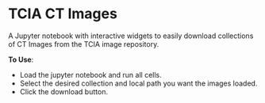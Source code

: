 # TCIA CT Images
A Jupyter notebook with interactive widgets to easily download collections of CT Images from the TCIA image repository.

**To Use**: 
+ Load the jupyter notebook and run all cells. 
+ Select the desired collection and local path you want the images loaded.
+ Click the download button.
